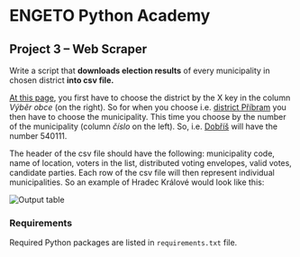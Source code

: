 # **ENGETO Python Academy**
## **Project 3 – Web Scraper**
Write a script that **downloads election results** of every municipality in chosen district **into csv file.**

[At this page](https://www.volby.cz/pls/ps2017nss/ps3?xjazyk=CZ), you first have to choose the district by the X key in the column *Výběr obce* (on the right). So for when you choose i.e. [district Příbram](https://www.volby.cz/pls/ps2017nss/ps32?xjazyk=CZ&xkraj=2&xnumnuts=2111) you then have to choose the municipality. This time you choose by the number of the municipality (column *číslo* on the left). So, i.e. [Dobříš](https://volby.cz/pls/ps2017nss/ps311?xjazyk=CZ&xkraj=2&xobec=540111&xvyber=2111) will have the number 540111.

The header of the csv file should have the following: municipality code, name of location, voters in the list, distributed voting envelopes, valid votes, candidate parties. Each row of the csv file will then represent individual municipalities. So an example of Hradec Králové would look like this:

![Output table](https://i.ibb.co/LPdzwMN/epa-p3-img.png)

### Requirements
Required Python packages are listed in `requirements.txt` file.

